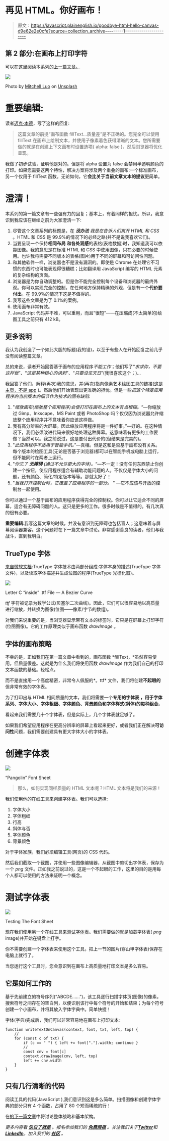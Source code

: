 # 再见 HTML。你好画布！

> 原文：<https://javascript.plainenglish.io/goodbye-html-hello-canvas-d9e62e2e0cfe?source=collection_archive---------1----------------------->

## 第 2 部分:在画布上打印字符

可以在这里阅读本系列[的上一篇文章。](/goodbye-html-hello-canvas-part-1-92f750961666)

![](img/815aabd1dd272e7071225a7e08b59b27.png)

Photo by [Mitchell Luo](https://unsplash.com/@mitchel3uo?utm_source=medium&utm_medium=referral) on [Unsplash](https://unsplash.com?utm_source=medium&utm_medium=referral)

# 重要编辑:

读者[迈克·本德](https://medium.com/@mikebender_deephaven)，写了这样的回复:

> 这篇文章的前提“画布函数 fillText…质量差”是不正确的。您完全可以使用 fillText 在画布上绘制文本，并使用子像素着色获得清晰的文本。您所需要做的就是在创建上下文画布时设置选项{ alpha: false }，然后浏览器将优化呈现。

我做了初步试验，证明他是对的。但是将 alpha 设置为 false 会禁用半透明颜色的打印。如果您需要这两个特性，解决方案将涉及两个重叠的画布:一个标准画布，另一个仅用于 fillText 函数。无论如何，它**会比关于当前文章文本的提议**更简单。

# 澄清！

本系列的第一篇文章有一些强有力的回复；基本上，有着同样的担忧。所以，我意识到我应该在继续之前为大家澄清一下:

1.  尽管这个文章系列的标题是，在 ***没办法*** *我是在告诉人们离开 HTML 和 CSS* 。HTML 和 CSS 是 99.9%的情况下的必经之路(并不是说我喜欢它们)。
2.  当要呈现一个保持**相同布局** **和各处观感**的表格(表格数据)时，我知道我可以依靠图像。我的意思是在标准 HTML 和 CSS 中使用图像，只在必要的时候使用。也许我将需要不同版本的表格(图片)用于不同的屏幕和可访问性问题。
3.  和其他软件一样，浏览器也不是没有漏洞的。即使是 Chrome 在处理它不习惯的东西时也可能表现得很糟糕；比如翻译用 JavaScript 编写的 HTML 元素的复杂结构的页面。
4.  浏览器是为你自动调整的。但是你不能完全控制每个设备和浏览器的最终外观。你可以实现完全的控制，在任何地方保持精确的外观，但是有一个**代价要付出**。在 99.9%的情况下这是不值得的。
5.  我写这些文章是为了 0.1%的案例。
6.  使用画布非常有效。
7.  JavaScript 代码并不难，可以重用，而且“很短”——在压缩成(不太简单的)绘图工具之前只有 412 kB。

## 更多说明

我认为我创造了一个如此大胆的标题(我的错)，以至于有些人在开始回复之前几乎没有阅读整篇文章。

总的来说，读者开始回答基于画布的应用程序*不能工作*；他们写了“*求求你，不要这样做*”、“*这是某种精心的讽刺*”、“*只要没见天日*”(我很喜欢这个；)…

我回答了他们，解释(再次)我的意思，并(再次)指向像素艺术绘图工具的链接([这是主页，不是 app](https://www.bobsprite.com/) )。然后他们开始表现出更准确的担忧。但是一些*把这个特定应用程序的当前版本的细节作为技术的固有缺陷*:

1.  "*缩放画布(缩放整个应用程序)会使打印在画布上的文本有点模糊。*“—你缩放过 Gimp、Inkscape、MS Paint 或者 PhotoShop 吗？仅仅因为浏览器允许缩放整个应用程序并不意味着你应该这样做。
2.  我有高分辨率的大屏幕。因此缩放应用程序将是一件好事。”—好的。在这种情况下，我们必须改进代码来很好地处理这种屏幕。这意味着有更多的工作要做？当然可以。我之前说过，这是要付出代价的(但结果是完美的)。
3.  "*此应用程序不适用于智能手机。*”—真相。但是这和是否基于画布没有关系。每个版本的绘图工具(无论是否基于浏览器)都可以在智能手机或电脑上运行，但不能同时在两者上运行。
4.  "*你忘了* ***无障碍*** *(通过不允许更大的字体)。*“—不一定！没有任何东西禁止你创建一个按钮，使应用程序适合有辅助功能问题的人。不仅仅是字体大小的问题，还有颜色、简化/特定版本等等。那就太好了！
5.  "*当我打开控制台时，它覆盖了应用程序的一部分。* " —它不应该与开放的控制台一起使用。

你可以通过一个基于画布的应用程序获得完全的控制权。你可以让它适合不同的屏幕，适合有无障碍问题的人。这只是更多的工作。很多时候是不值得的。有几次真的很有必要。

**重要编辑**:我写这篇文章的时候，并没有意识到无障碍也包括盲人；这意味着与屏幕阅读器兼容。这个问题将在下一篇文章中讨论。非常感谢善良的读者，他们与我战斗，直到我明白。

## TrueType 字体

[来自微软文档](https://docs.microsoft.com/en-us/typography/truetype/):TrueType 字体技术由两部分组成:字体本身的描述(TrueType 字体文件)，以及读取字体描述并生成位图的程序(TrueType 光栅化器)。

![](img/1b8d16d876ffee95ea321169bf936a3f.png)

Letter C “inside” .ttf File — A Bezier Curve

*ttf* 字符被记录为数学公式(贝塞尔二次曲线)。因此，它们可以很容易地以高质量进行缩放，并转换为图像(位图——像素/字节的数组)。

对我们来说重要的是，当浏览器显示带有文本的标签时，它只是在屏幕上打印字符(位图图像)。它的工作原理类似于画布函数 *drawImage* 。

## 字体的画布策略

不幸的是，正如我们在第一篇文章中看到的，画布函数 *fillText，*虽然容易使用，但质量很差。这就是为什么我们将使用函数 *drawImage* 作为我们自己的打印文本函数的基础。轻松点。

而不是直接用一个高度精密，非常令人佩服的*。ttf* 文件，我们将创建**不起眼的**但非常有效的字体表。

为了打印出与 HTML 相同质量的文本，我们将需要一个**专用的字体表** **，用于字体系列、字体大小、字体粗细、字体颜色、背景颜色和字体样式(斜体)的每种组合**。

看起来我们需要几十个字体表，但是实际上，几个字体表就足够了。

如果我们希望应用程序在更高分辨率的屏幕上看起来更好，或者我们正在解决**可访问性**问题，我们需要创建具有更大字体大小的字体表。

# 创建字体表

![](img/697285df2df9f76203da481964cca9b8.png)

“Pangolin” Font Sheet

> 那么，如何实现同样质量的 HTML 文本呢？HTML 文本将是我们的来源！

我们使用他的在线工具来创建字体表。我们可以选择:

1.  字体大小
2.  字体粗细
3.  行高
4.  斜体与否
5.  字体颜色
6.  背景颜色

对于字体家族，我们必须编辑工具(网页)的 CSS 代码。

然后我们截取一个截图，并使用一些图像编辑器，从截图中剪切出字体表，保存为一个 *png* 文件。正如我之前说过的，这是一个不起眼的工作，这里的目的是用每个人都可以使用的方法来证明一个概念。

# 测试字体表

![](img/33e6f28f6ae29df84c19a40ac83600fc.png)

Testing The Font Sheet

现在我们使用另一个在线工具[来测试字体表](https://storage.googleapis.com/jblate/medium/test-font-sheet.html)。我们需要做的就是加载字体表( *png* image)并开始在键盘上打字。

你不需要创建一个字体表来使用这个工具。把上一节的图片(穿山甲字体表)保存在电脑上就行了。

当您运行这个工具时，您会意识到在画布上高质量地打印文本是多么容易。

## 它是如何工作的

基于先前建立的符号序列(“ABCDE……”)，该工具逐行扫描字体页(图像)的像素，搜索符号之间存在的空白列，以便识别该行中每个符号的开始和结束；为每个符号创建一个小画布，并将其放入字体字典中。简单快捷！

字体(字典)完成后，我们可以非常容易地在画布上打印文本:

```
function writeTextOnCanvas(context, font, txt, left, top) {
    //
    for (const c of txt) {
        if (c == " ") { left += font["."].width; continue }
        //
        const cnv = font[c]
        context.drawImage(cnv, left, top)
        left += cnv.width
    }
}
```

## 只有几行清晰的代码

阅读工具的代码(JavaScript ),我们意识到这是多么简单。扫描图像和创建字体字典的部分只有 4 个函数，占用了 80 个短而稀疏的行！

在[的下一篇文章](https://joanaborgeslate.medium.com/goodbye-html-hello-canvas-b44ae0ba85b8)中将讨论整体战略和基本架构。

*更多内容看* [***说白了就是***](https://plainenglish.io/) *。报名参加我们的* [***免费周报***](http://newsletter.plainenglish.io/) *。关注我们关于*[***Twitter***](https://twitter.com/inPlainEngHQ)*和*[***LinkedIn***](https://www.linkedin.com/company/inplainenglish/)*。加入我们的* [***社区***](https://discord.gg/GtDtUAvyhW) *。*